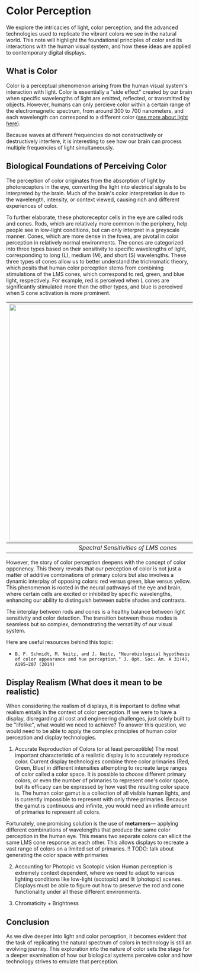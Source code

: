 # Color Perception

We explore the intricacies of light, color perception, and the advanced technologies used to replicate the vibrant colors we see in the natural world. This note will highlight the foundational principles of color and its interactions with the human visual system, and how these ideas are applied to contemporary digital displays.

## What is Color

Color is a perceptual phenomenon arising from the human visual system's interaction with light. Color is essentially a "side effect" created by our brain when specific wavelengths of light are emitted, reflected, or transmitted by objects. However, humans can only percieve color within a certain range of the electromagnetic spectrum, from around 300 to 700 nanometers, and each wavelength can correspond to a different color  ([see more about light here](../course/computational_light.md)). 

Because waves at different frequencies do not constructively or destructively interfere, it is interesting to see how our brain can process multiple frequencies of light simultaneously.

## Biological Foundations of Perceiving Color
The perception of color originates from the absorption of light by photoreceptors in the eye, converting the light into electrical signals to be interpreted by the brain. Much of the brain's color interpretation is due to the wavelength, intensity, or context viewed, causing rich and different experiences of color.

To further elaborate, these photoreceptor cells in the eye are called rods and cones. Rods, which are relatively more common in the periphery, help people see in low-light conditions, but can only interpret in a greyscale manner. Cones, which are more dense in the fovea, are pivotal in color perception in relatively normal environments. The cones are categorized into three types based on their sensitivity to specific wavelengths of light, corresponding to long (L), medium (M), and short (S) wavelengths. These three types of cones allow us to better understand the trichromatic theory, which posits that human color perception stems from combining stimulations of the LMS cones, which correspond to red, green, and blue light, respectively. For example, red is perceived when L cones are significantly stimulated more than the other types, and blue is perceived when S cone activation is more prominent.

| <img src="https://www.ncbi.nlm.nih.gov/pmc/articles/instance/4167798/bin/nihms595119f1.jpg" width="640" alt/> |
|:--:| 
| *Spectral Sensitivities of LMS cones*|

However, the story of color perception deepens with the concept of color opponency. This theory reveals that our perception of color is not just a matter of additive combinations of primary colors but also involves a dynamic interplay of opposing colors: red versus green, blue versus yellow. This phenomenon is rooted in the neural pathways of the eye and brain, where certain cells are excited or inhibited by specific wavelengths, enhancing our ability to distinguish between subtle shades and contrasts.

The interplay between rods and cones is a healthy balance between light sensitivity and color detection. The transition between these modes is seamless but so complex, demonstrating the versatility of our visual system.

Here are useful resources behind this topic:
* `B. P. Schmidt, M. Neitz, and J. Neitz, "Neurobiological hypothesis of color appearance and hue perception," J. Opt. Soc. Am. A 31(4), A195–207 (2014)`

## Display Realism (What does it mean to be realistic)

When considering the realism of displays, it is important to define what realism entails in the context of color perception. If we were to have a display, disregarding all cost and engineering challenges, just solely built to be "lifelike", what would we need to achieve? To answer this question, we would need to be able to apply the complex principles of human color perception and display technologies. 

1. Accurate Reproduction of Colors (or at least perceptible)
The most important characteristic of a realistic display is to accurately reproduce color. Current display technologies combine three color primaries (Red, Green, Blue) in different intensities attempting to recreate large ranges of color called a color space. It is possible to choose different primary colors, or even the number of primaries to represent one's color space, but its efficacy can be expressed by how vast the resulting color space is. The human color gamut is a collection of all visible human lights, and is currently impossible to represent with only three primaries. Because the gamut is continuous and infinite, you would need an infinite amount of primaries to represent all colors.

Fortunately, one promising solution is the use of **metamers**— applying different combinations of wavelengths that produce the same color perception in the human eye. This means two separate colors can ellicit the same LMS cone response as each other. This allows displays to recreate a vast range of colors on a limited set of primaries. 
!! TODO: talk about generating the color space with primaries 

2. Accounting for Photopic vs Scotopic vision
Human perception is extremely context dependent, where we need to adapt to various lighting conditions like low-light (scotopic) and lit (photopic) scenes. Displays must be able to figure out how to preserve the rod and cone functionality under all these different environments.

3. Chromaticity + Brightness


## Conclusion
As we dive deeper into light and color perception, it becomes evident that the task of replicating the natural spectrum of colors in technology is still an evolving journey. This exploration into the nature of color sets the stage for a deeper examination of how our biological systems perceive color and how technology strives to emulate that perception.